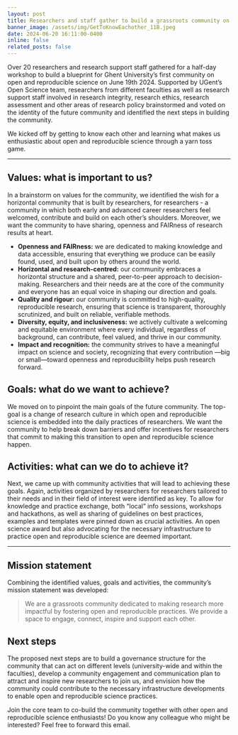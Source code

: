 ```yaml
---
layout: post
title: Researchers and staff gather to build a grassroots community on open and reproducible science
banner_image: /assets/img/GetToKnowEachother_11B.jpeg
date: 2024-06-20 16:11:00-0400
inline: false
related_posts: false
---
```


Over 20 researchers and research support staff gathered for a half-day workshop to build a blueprint for Ghent University’s first community on open and reproducible science on June 19th 2024. Supported by UGent’s Open Science team, researchers from different faculties as well as research support staff involved in research integrity, research ethics, research assessment and other areas of research policy brainstormed and voted on the identity of the future community and identified the next steps in building the community.

We kicked off by getting to know each other and learning what makes us enthusiastic about open and reproducible science through a yarn toss game. 

---

## Values: what is important to us?
In a brainstorm on values for the community, we identified the wish for a horizontal community that is built by researchers, for researchers - a community in which both early and advanced career researchers feel welcomed, contribute and build on each other’s shoulders. Moreover, we want the community to have sharing, openness and FAIRness of research results at heart. 

<ul>
    <li><b>Openness and FAIRness:</b> we are dedicated to making knowledge and data accessible, ensuring that everything we produce can be easily found, used, and built upon by others around the world.</li>
    <li><b>Horizontal and research-centred:</b> our community embraces a horizontal structure and a shared, peer-to-peer approach to decision-making. Researchers and their needs are at the core of the community and everyone has an equal voice in shaping our direction and goals.</li>
    <li><b>Quality and rigour:</b> our community is committed to high-quality, reproducible research, ensuring that science is transparent, thoroughly scrutinized, and built on reliable, verifiable methods. </li>
    <li><b>Diversity, equity, and inclusiveness:</b> we actively cultivate a welcoming and equitable environment where every individual, regardless of background, can contribute, feel valued, and thrive in our community.</li>
    <li><b>Impact and recognition:</b> the community strives to have a meaningful impact on science and society, recognizing that every contribution —big or small—toward openness and reproducibility helps push research forward.</li>
</ul>

## Goals: what do we want to achieve?
We moved on to pinpoint the main goals of the future community. The top-goal is a change of research culture in which open and reproducible science is embedded into the daily practices of researchers. We want the community to help break down barriers and offer incentives for researchers that commit to making this transition to open and reproducible science happen. 

## Activities: what can we do to achieve it?
Next, we came up with community activities that will lead to achieving these goals. Again, activities organized by researchers for researchers tailored to their needs and in their field of interest were identified as key. To allow for knowledge and practice exchange, both “local” info sessions, workshops and hackathons, as well as sharing of guidelines on best practices, examples and templates were pinned down as crucial activities. An open science award but also advocating for the necessary infrastructure to practice open and reproducible science are deemed important. 

---
## Mission statement
Combining the identified values, goals and activities, the community’s mission statement was developed: 

> We are a grassroots community dedicated to making research more impactful by fostering open and reproducible practices. We provide a space to engage, connect, inspire and support each other.

## Next steps

The proposed next steps are to build a governance structure for the community that can act on different levels (university-wide and within the faculties), develop a community engagement and communication plan to attract and inspire new researchers to join us, and envision how the community could contribute to the necessary infrastructure developments to enable open and reproducible science practices. 

Join the core team to co-build the community together with other open and reproducible science enthusiasts! Do you know any colleague who might be interested? Feel free to forward this email. 
